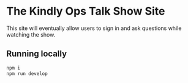 # The Kindly Ops Talk Show Site

This site will eventually allow users to sign in and ask questions while watching the show.

## Running locally

```bash
npm i
npm run develop
```
